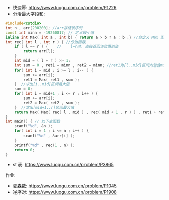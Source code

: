 - 快速幂: https://www.luogu.com.cn/problem/P1226
- 分治最大字段和:

```cpp
#include<cstdio>
int n , arr[200200]; //arr存储该序列
const int minn = -19260817; // 定义最小值
inline int Max( int a , int b) { return a > b ? a : b ;} //自定义 Max 函数（好像比stl的快一点）
int rec( int l , int r ) { //分治函数
    if ( l == r ) {    //    l=r时，直接返回该位置的值
        return arr[l];
    }
    int mid = ( l + r ) >> 1;
    int sum = 0 , ret1 = minn , ret2 = minn; //ret1为[l..mid]区间内包含mid的最大子段和，ret2为[mid+1..r]区间内包含(mid+1)的最大子段和
    for( int i = mid ; i >= l ; i-- ) {
        sum += arr[i];
        ret1 = Max( ret1 , sum );
    }  //求出[i..mid]区间最大值
    sum = 0;
    for( int i = mid+1 ; i <= r ; i++ ) {
        sum += arr[i];
        ret2 = Max( ret2 , sum );
    }  //求出[mid+1..r]区间最大值
    return Max( Max( rec( l , mid ) , rec( mid + 1 , r ) ) , ret1 + ret2 );   //返回可能一 可能二 可能三 中的最大值
}
int main() { // 以下主函数
    scanf("%d", &n );
    for( int i = 1 ; i <= n ; i++ ) {
        scanf("%d" , &arr[i] );
    }
    printf("%d" , rec(1 , n) );
    return 0;
}
```

- st 表: https://www.luogu.com.cn/problem/P3865

作业:

- 麦森数: https://www.luogu.com.cn/problem/P1045
- 逆序对: https://www.luogu.com.cn/problem/P1908
